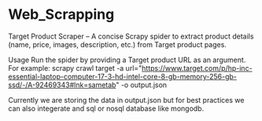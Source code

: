 # Web_Scrapping
Target Product Scraper – A concise Scrapy spider to extract product details (name, price, images, description, etc.) from Target product pages.

Usage
Run the spider by providing a Target product URL as an argument. For example:
scrapy crawl target -a url="https://www.target.com/p/hp-inc-essential-laptop-computer-17-3-hd-intel-core-8-gb-memory-256-gb-ssd/-/A-92469343#lnk=sametab" -o output.json

Currently we are storing the data in output.json but for best practices we can also integerate and sql or nosql database like mongodb.
